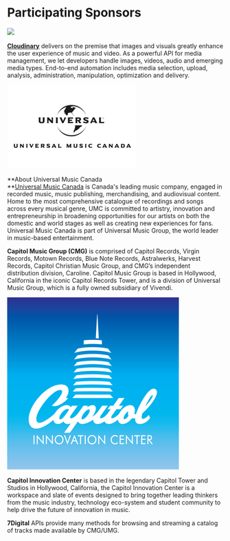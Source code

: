 # Participating Sponsors

![](https://res.cloudinary.com/cloudinary/image/upload/c_scale,w_300/v1/logo/for_white_bg/cloudinary_logo_for_white_bg.png)

[**Cloudinary**](https://cloudinary.com/signup?utm_source=CMW&utm_medium=Gitbook&utm_campaign=Evangelism&utm_term=Hackathon-Guide&utm_content=Signup_CMW) delivers on the premise that images and visuals greatly enhance the user experience of music and video. As a powerful API for media management, we let developers handle images, videos, audio and emerging media types. End-to-end automation includes media selection, upload, analysis, administration, manipulation, optimization and delivery.

![](../.gitbook/assets/umc_black-1-300x194-2.png)

**About Universal Music Canada  
**[Universal Music Canada](http://www.umusic.ca/) is Canada's leading music company, engaged in recorded music, music publishing, merchandising, and audiovisual content. Home to the most comprehensive catalogue of recordings and songs across every musical genre, UMC is committed to artistry, innovation and entrepreneurship in broadening opportunities for our artists on both the domestic and world stages as well as creating new experiences for fans. Universal Music Canada is part of Universal Music Group, the world leader in music-based entertainment.

**Capitol Music Group \(CMG\)** is comprised of Capitol Records, Virgin Records, Motown Records, Blue Note Records, Astralwerks, Harvest Records, Capitol Christian Music Group, and CMG’s independent distribution division, Caroline. Capitol Music Group is based in Hollywood, California in the iconic Capitol Records Tower, and is a division of Universal Music Group, which is a fully owned subsidiary of Vivendi.

![](../.gitbook/assets/capitol-ic-logo-blue.jpg)

**Capitol Innovation Center** is based in the legendary Capitol Tower and Studios in Hollywood, California, the Capitol Innovation Center is a workspace and slate of events designed to bring together leading thinkers from the music industry, technology eco-system and student community to help drive the future of innovation in music.

**7Digital** APIs provide many methods for browsing and streaming a catalog of tracks made available by CMG/UMG.

